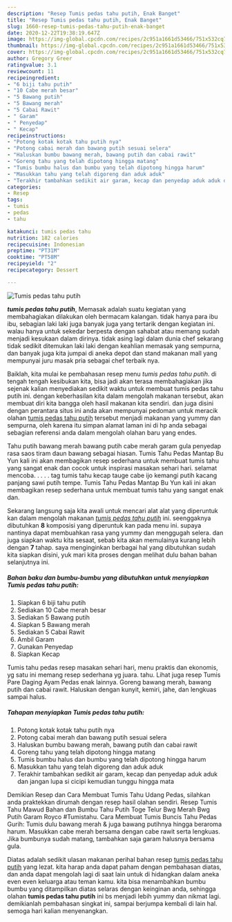 ```yaml
---
description: "Resep Tumis pedas tahu putih, Enak Banget"
title: "Resep Tumis pedas tahu putih, Enak Banget"
slug: 1660-resep-tumis-pedas-tahu-putih-enak-banget
date: 2020-12-22T19:38:19.647Z
image: https://img-global.cpcdn.com/recipes/2c951a1661d53466/751x532cq70/tumis-pedas-tahu-putih-foto-resep-utama.jpg
thumbnail: https://img-global.cpcdn.com/recipes/2c951a1661d53466/751x532cq70/tumis-pedas-tahu-putih-foto-resep-utama.jpg
cover: https://img-global.cpcdn.com/recipes/2c951a1661d53466/751x532cq70/tumis-pedas-tahu-putih-foto-resep-utama.jpg
author: Gregory Greer
ratingvalue: 3.1
reviewcount: 11
recipeingredient:
- "6 biji tahu putih"
- "10 Cabe merah besar"
- "5 Bawang putih"
- "5 Bawang merah"
- "5 Cabai Rawit"
- " Garam"
- " Penyedap"
- " Kecap"
recipeinstructions:
- "Potong kotak kotak tahu putih nya"
- "Potong cabai merah dan bawang putih sesuai selera"
- "Haluskan bumbu bawang merah, bawang putih dan cabai rawit"
- "Goreng tahu yang telah dipotong hingga matang"
- "Tumis bumbu halus dan bumbu yang telah dipotong hingga harum"
- "Masukkan tahu yang telah digoreng dan aduk aduk"
- "Terakhir tambahkan sedikit air garam, kecap dan penyedap aduk aduk dan jangan lupa si cicipi kemudian tunggu hingga mata"
categories:
- Resep
tags:
- tumis
- pedas
- tahu

katakunci: tumis pedas tahu 
nutrition: 182 calories
recipecuisine: Indonesian
preptime: "PT31M"
cooktime: "PT58M"
recipeyield: "2"
recipecategory: Dessert

---
```



![Tumis pedas tahu putih](https://img-global.cpcdn.com/recipes/2c951a1661d53466/751x532cq70/tumis-pedas-tahu-putih-foto-resep-utama.jpg)

<b><i>tumis pedas tahu putih</i></b>, Memasak adalah suatu kegiatan yang membahagiakan dilakukan oleh bermacam kalangan. tidak hanya para ibu ibu, sebagian laki laki juga banyak juga yang tertarik dengan kegiatan ini. walau hanya untuk sekedar berpesta dengan sahabat atau memang sudah menjadi kesukaan dalam dirinya. tidak asing lagi dalam dunia chef sekarang tidak sedikit ditemukan laki laki dengan keahlian memasak yang sempurna, dan banyak juga kita jumpai di aneka depot dan stand makanan mall yang mempunyai juru masak pria sebagai chef terbaik nya.

Baiklah, kita mulai ke pembahasan resep menu <i>tumis pedas tahu putih</i>. di tengah tengah kesibukan kita, bisa jadi akan terasa membahagiakan jika sejenak kalian menyediakan sedikit waktu untuk membuat tumis pedas tahu putih ini. dengan keberhasilan kita dalam mengolah makanan tersebut, akan membuat diri kita bangga oleh hasil makanan kita sendiri. dan juga disini dengan perantara situs ini anda akan mempunyai pedoman untuk meracik olahan <u>tumis pedas tahu putih</u> tersebut menjadi makanan yang yummy dan sempurna, oleh karena itu simpan alamat laman ini di hp anda sebagai sebagian referensi anda dalam mengolah olahan baru yang endes.

Tahu putih bawang merah bawang putih cabe merah garam gula penyedap rasa saos tiram daun bawang sebagai hiasan. Tumis Tahu Pedas Mantap Bu Yun kali ini akan membagikan resep sederhana untuk membuat tumis tahu yang sangat enak dan cocok untuk inspirasi masakan sehari hari. selamat mencoba. . . . . tag tumis tahu kecap tauge cabe ijo kemangi putih kacang panjang sawi putih tempe. Tumis Tahu Pedas Mantap Bu Yun kali ini akan membagikan resep sederhana untuk membuat tumis tahu yang sangat enak dan.


Sekarang langsung saja kita awali untuk mencari alat alat yang diperuntuk kan dalam mengolah makanan <u><i>tumis pedas tahu putih</i></u> ini. seenggaknya dibutuhkan <b>8</b> komposisi yang diperuntuk kan pada menu ini. supaya nantinya dapat membuahkan rasa yang yummy dan menggugah selera. dan juga siapkan waktu kita sesaat, sebab kita akan memulainya kurang lebih dengan <b>7</b> tahap. saya menginginkan berbagai hal yang dibutuhkan sudah kita siapkan disini, yuk mari kita proses dengan melihat dulu bahan bahan selanjutnya ini.

<!--inarticleads1-->

##### Bahan baku dan bumbu-bumbu yang dibutuhkan untuk menyiapkan Tumis pedas tahu putih:

1. Siapkan 6 biji tahu putih
1. Sediakan 10 Cabe merah besar
1. Sediakan 5 Bawang putih
1. Siapkan 5 Bawang merah
1. Sediakan 5 Cabai Rawit
1. Ambil  Garam
1. Gunakan  Penyedap
1. Siapkan  Kecap


Tumis tahu pedas resep masakan sehari hari, menu praktis dan ekonomis, yg satu ini memang resep sederhana yg juara. tahu. Lihat juga resep Tumis Pare Daging Ayam Pedas enak lainnya. Goreng bawang merah, bawang putih dan cabai rawit. Haluskan dengan kunyit, kemiri, jahe, dan lengkuas sampai halus. 

<!--inarticleads2-->

##### Tahapan menyiapkan Tumis pedas tahu putih:

1. Potong kotak kotak tahu putih nya
1. Potong cabai merah dan bawang putih sesuai selera
1. Haluskan bumbu bawang merah, bawang putih dan cabai rawit
1. Goreng tahu yang telah dipotong hingga matang
1. Tumis bumbu halus dan bumbu yang telah dipotong hingga harum
1. Masukkan tahu yang telah digoreng dan aduk aduk
1. Terakhir tambahkan sedikit air garam, kecap dan penyedap aduk aduk dan jangan lupa si cicipi kemudian tunggu hingga mata


Demikian Resep dan Cara Membuat Tumis Tahu Udang Pedas, silahkan anda praktekkan dirumah dengan resep hasil olahan sendiri. Resep Tumis Tahu Mawud Bahan dan Bumbu Tahu Putih Toge Telur Bwg Merah Bwg Putih Garam Royco #Tumistahu. Cara Membuat Tumis Buncis Tahu Pedas Gurih: Tumis dulu bawang merah &amp; juga bawang putihnya hingga beraroma harum. Masukkan cabe merah bersama dengan cabe rawit serta lengkuas. Jika bumbunya sudah matang, tambahkan saja garam halusnya bersama gula. 

Diatas adalah sedikit ulasan makanan perihal bahan resep <u>tumis pedas tahu putih</u> yang lezat. kita harap anda dapat paham dengan pembahasan diatas, dan anda dapat mengolah lagi di saat lain untuk di hidangkan dalam aneka even even keluarga atau teman kamu. kita bisa menambahkan bumbu bumbu yang ditampilkan diatas selaras dengan keinginan anda, sehingga olahan <b>tumis pedas tahu putih</b> ini bs menjadi lebih yummy dan nikmat lagi. demikianlah pembahasan singkat ini, sampai berjumpa kembali di lain hal. semoga hari kalian menyenangkan.
